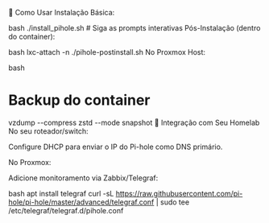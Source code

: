 📌 Como Usar
Instalação Básica:

bash
./install_pihole.sh  # Siga as prompts interativas
Pós-Instalação (dentro do container):

bash
lxc-attach -n <CTID>
./pihole-postinstall.sh
No Proxmox Host:

bash
# Backup do container
vzdump <CTID> --compress zstd --mode snapshot
🔧 Integração com Seu Homelab
No seu roteador/switch:

Configure DHCP para enviar o IP do Pi-hole como DNS primário.

No Proxmox:

Adicione monitoramento via Zabbix/Telegraf:

bash
apt install telegraf
curl -sL https://raw.githubusercontent.com/pi-hole/pi-hole/master/advanced/telegraf.conf | sudo tee /etc/telegraf/telegraf.d/pihole.conf
